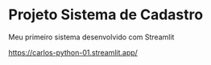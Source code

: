 # Projeto Sistema de Cadastro

Meu primeiro sistema desenvolvido com Streamlit 

https://carlos-python-01.streamlit.app/
